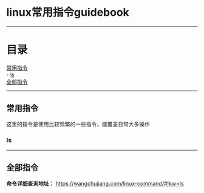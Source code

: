 # linux常用指令guidebook



---
# 目录
[常用指令](#常用指令)  
    - [ls](#ls)  
[全部指令](#全部指令)  

---
## 常用指令
这里的指令是使用比较频繁的一些指令，能覆盖日常大多操作
### ls

---
## 全部指令
**命令详细查询地址：** https://wangchujiang.com/linux-command/#!kw=ls
